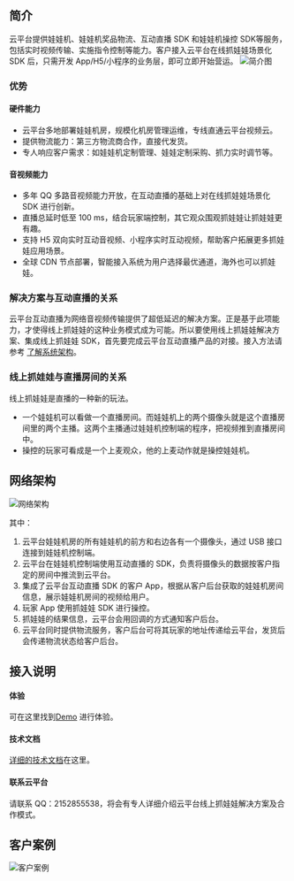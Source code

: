 ## 简介
云平台提供娃娃机、娃娃机奖品物流、互动直播 SDK 和娃娃机操控 SDK等服务，包括实时视频传输、实施指令控制等能力。客户接入云平台在线抓娃娃场景化 SDK 后，只需开发 App/H5/小程序的业务层，即可立即开始营运。
![简介图](http://imgcache.tcecqpoc.fsphere.cn/image/mc.qcloudimg.com/static/img/49a1d7cf26d4714429becf30b532756f/image.png)

### 优势
#### 硬件能力

- 云平台多地部署娃娃机房，规模化机房管理运维，专线直通云平台视频云。
- 提供物流能力：第三方物流商合作，直接代发货。
- 专人响应客户需求：如娃娃机定制管理、娃娃定制采购、抓力实时调节等。

#### 音视频能力

- 多年 QQ 多路音视频能力开放，在互动直播的基础上对在线抓娃娃场景化 SDK 进行创新。
- 直播总延时低至 100 ms，结合玩家端控制，其它观众围观抓娃娃让抓娃娃更有趣。
- 支持 H5 双向实时互动音视频、小程序实时互动视频，帮助客户拓展更多抓娃娃应用场景。
- 全球 CDN 节点部署，智能接入系统为用户选择最优通道，海外也可以抓娃娃。

### 解决方案与互动直播的关系

云平台互动直播为网络音视频传输提供了超低延迟的解决方案。正是基于此项能力，才使得线上抓娃娃的这种业务模式成为可能。所以要使用线上抓娃娃解决方案、集成线上抓娃娃 SDK，首先要完成云平台互动直播产品的对接。接入方法请参考 [了解系统架构](/document/product/268/7540)。

### 线上抓娃娃与直播房间的关系

线上抓娃娃是直播的一种新的玩法。

- 一个娃娃机可以看做一个直播房间。而娃娃机上的两个摄像头就是这个直播房间里的两个主播。这两个主播通过娃娃机控制端的程序，把视频推到直播房间中。
- 操控的玩家可看成是一个上麦观众，他的上麦动作就是操控娃娃机。

## 网络架构
![网络架构](http://imgcache.tcecqpoc.fsphere.cn/image/mc.qcloudimg.com/static/img/f7d603117297cee21495e25fc4092004/image.png)

其中：
1. 云平台娃娃机房的所有娃娃机的前方和右边各有一个摄像头，通过 USB 接口连接到娃娃机控制端。
2. 云平台在娃娃机控制端使用互动直播的 SDK，负责将摄像头的数据按客户指定的房间中推流到云平台。
3. 集成了云平台互动直播 SDK 的客户 App，根据从客户后台获取的娃娃机房间信息，展示娃娃机房间的视频给用户。
4. 玩家 App 使用抓娃娃 SDK 进行操控。
5. 抓娃娃的结果信息，云平台会用回调的方式通知客户后台。
6. 云平台同时提供物流服务，客户后台可将其玩家的地址传递给云平台，发货后会传递物流状态给客户后台。

## 接入说明
#### 体验
可在这里找到[Demo](https://gitee.com/vqcloud/wawaji_doc) 进行体验。
####  技术文档
[详细的技术文档](https://gitee.com/vqcloud/wawaji_doc/blob/master/firststep_dev.md)在这里。
####  联系云平台
请联系 QQ：2152855538，将会有专人详细介绍云平台线上抓娃娃解决方案及合作模式。

## 客户案例
![客户案例](http://imgcache.tcecqpoc.fsphere.cn/image/mc.qcloudimg.com/static/img/d5d8b2ec6eb0c4fe2fd19c427cd2eff8/image.png)
